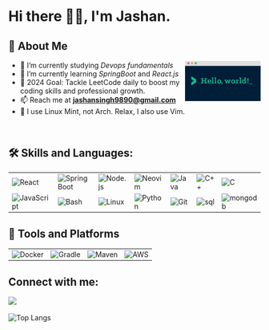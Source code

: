 
# Hi there 🙋‍♂️, I'm Jashan.

## 🤝 About Me 

<img width="30%" align="right" alt="Github" src="helloworld.png" />

- 🔭 I’m currently studying *Devops fundamentals*
- 🌱 I’m currently learning *SpringBoot* and *React.js*
- 🎯 2024 Goal: Tackle LeetCode daily to boost my coding skills and professional growth.
- 📫 Reach me at **jashansingh9890@gmail.com** 
- 🐧 I use Linux Mint, not Arch. Relax, I also use Vim.
<br>

## 🛠️ Skills and Languages:
<table>
  <tr>
    <td><img src="https://skillicons.dev/icons?i=react" alt="React" /></td>
    <td><img src="https://skillicons.dev/icons?i=spring" alt="Spring Boot" /></td>
    <td><img src="https://skillicons.dev/icons?i=nodejs" alt="Node.js" /></td>
    <td><img src="https://skillicons.dev/icons?i=neovim" alt="Neovim" /></td>
    <td><img src="https://skillicons.dev/icons?i=java" alt="Java" /></td>
    <td><img src="https://skillicons.dev/icons?i=cpp" alt="C++" /></td>
    <td><img src="https://skillicons.dev/icons?i=c" alt="C" /></td>
  </tr>
  <tr>
    <td><img src="https://skillicons.dev/icons?i=js" alt="JavaScript" /></td>
    <td><img src="https://skillicons.dev/icons?i=bash" alt="Bash" /></td>
    <td><img src="https://skillicons.dev/icons?i=linux" alt="Linux" /></td>
    <td><img src="https://skillicons.dev/icons?i=python" alt="Python" /></td>
    <td><img src="https://skillicons.dev/icons?i=git" alt="Git" /></td>
    <td><img src="https://skillicons.dev/icons?i=mysql" alt="sql" /></td>
    <td><img src="https://skillicons.dev/icons?i=mongodb" alt="mongodb" /></td>
  </tr>
</table>

## 🧰 Tools and Platforms
<table>
  <tr>
    <td><img src="https://skillicons.dev/icons?i=docker" alt="Docker" /></td>
    <td><img src="https://skillicons.dev/icons?i=gradle" alt="Gradle" /></td>
    <td><img src="https://skillicons.dev/icons?i=maven" alt="Maven" /></td>
    <td><img src="https://skillicons.dev/icons?i=aws" alt="AWS" /></td>
  </tr>
</table>


<h2 align="left">Connect with me:</h2>
<p align="left">
   <a href="https://www.linkedin.com/in/jashanbhatia/">
      <img src="https://skillicons.dev/icons?i=linkedin" />
   </a>
</p>


![Top Langs](https://github-readme-stats.vercel.app/api/top-langs/?username=jashan7167&layout=compact&theme=dark)
